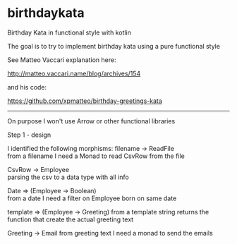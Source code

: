 # birthdaykata
Birthday Kata in functional style with kotlin

The goal is to try to implement birthday kata using a pure functional style

See Matteo Vaccari explanation here:

http://matteo.vaccari.name/blog/archives/154

and his code:

https://github.com/xpmatteo/birthday-greetings-kata



---

On purpose I won't use Arrow or other functional libraries

Step 1 - design

I identified the following morphisms:
filename -> ReadFile<CsvRow>   
from a filename I need a Monad to read CsvRow from the file

CsvRow -> Employee             
parsing the csv to a data type with all info

Date => (Employee -> Boolean)  
from a date I need a filter on Employee born on same date

template => (Employee -> Greeting)
from a template string returns the function that create the actual greeting text

Greeting -> Email<Greeting>
from greeting text I need a monad to send the emails
